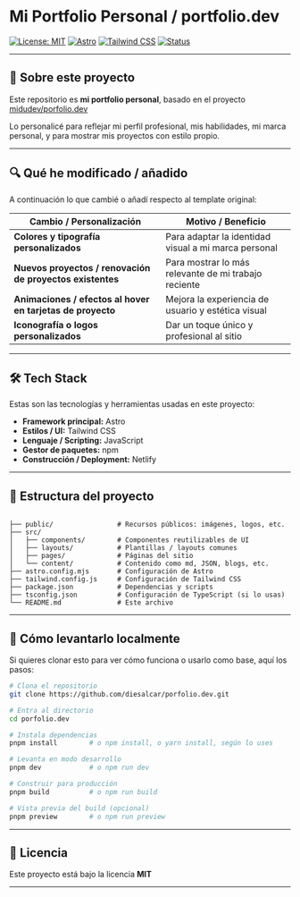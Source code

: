 # Mi Portfolio Personal / portfolio.dev

[![License: MIT](https://img.shields.io/badge/License-MIT-blue.svg)](LICENSE)
[![Astro](https://img.shields.io/badge/Built%20with-Astro-blue.svg)](https://astro.build/)
[![Tailwind CSS](https://img.shields.io/badge/Styled%20with-Tailwind%20CSS-blue.svg)](https://tailwindcss.com/)
[![Status](https://img.shields.io/badge/Estado-Desarrollo-yellow.svg)](#)  

---

## 🧭 Sobre este proyecto

Este repositorio es **mi portfolio personal**, basado en el proyecto [midudev/porfolio.dev](https://github.com/midudev/porfolio.dev)

Lo personalicé para reflejar mi perfil profesional, mis habilidades, mi marca personal, y para mostrar mis proyectos con estilo propio.

---

## 🔍 Qué he modificado / añadido

A continuación lo que cambié o añadí respecto al template original:

| Cambio / Personalización | Motivo / Beneficio |
|--------------------------|---------------------|
| **Colores y tipografía personalizados** | Para adaptar la identidad visual a mi marca personal |
| **Nuevos proyectos / renovación de proyectos existentes** | Para mostrar lo más relevante de mi trabajo reciente |
| **Animaciones / efectos al hover en tarjetas de proyecto** | Mejora la experiencia de usuario y estética visual |
| **Iconografía o logos personalizados** | Dar un toque único y profesional al sitio |

---

## 🛠 Tech Stack

Estas son las tecnologías y herramientas usadas en este proyecto:

- **Framework principal:** Astro 
- **Estilos / UI:** Tailwind CSS  
- **Lenguaje / Scripting:** JavaScript  
- **Gestor de paquetes:** npm
- **Construcción / Deployment:** Netlify

---

## 📁 Estructura del proyecto


```

├── public/                # Recursos públicos: imágenes, logos, etc.
├── src/
│   ├── components/        # Componentes reutilizables de UI
│   ├── layouts/           # Plantillas / layouts comunes
│   ├── pages/             # Páginas del sitio
│   └── content/           # Contenido como md, JSON, blogs, etc.
├── astro.config.mjs       # Configuración de Astro
├── tailwind.config.js     # Configuración de Tailwind CSS
├── package.json           # Dependencias y scripts
├── tsconfig.json          # Configuración de TypeScript (si lo usas)
└── README.md              # Este archivo

````

---

## 🚀 Cómo levantarlo localmente

Si quieres clonar esto para ver cómo funciona o usarlo como base, aquí los pasos:

```bash
# Clona el repositorio
git clone https://github.com/diesalcar/porfolio.dev.git

# Entra al directorio
cd porfolio.dev

# Instala dependencias
pnpm install        # o npm install, o yarn install, según lo uses

# Levanta en modo desarrollo
pnpm dev            # o npm run dev

# Construir para producción
pnpm build          # o npm run build

# Vista previa del build (opcional)
pnpm preview        # o npm run preview
````

---

## 📄 Licencia

Este proyecto está bajo la licencia **MIT**

---
